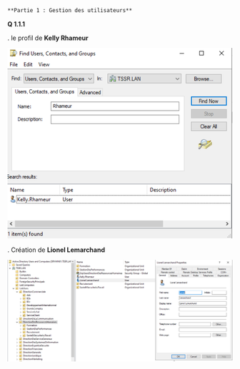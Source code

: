 ```Diff
**Partie 1 : Gestion des utilisateurs**
```

**Q 1.1.1**

. le profil de **Kelly Rhameur**

![](Profil_de_Kelly_Rhameur.png)

. Création de **Lionel Lemarchand**

![](Creation_Lionel_Lemarchand.png)


